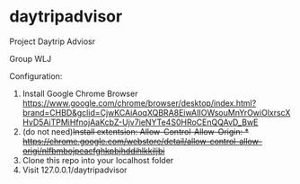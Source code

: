 # daytripadvisor
Project Daytrip Adviosr

Group WLJ

Configuration:
  1. Install Google Chrome Browser
     https://www.google.com/chrome/browser/desktop/index.html?brand=CHBD&gclid=CjwKCAiAoqXQBRA8EiwAIIOWsouMnYrOwiOlxrscXHvD5AiTPMiHfnojAaKcbZ-Ujv7ieNYTe4S0HRoCEnQQAvD_BwE
  
  2. (do not need)~~Install extentsion: Allow-Control-Allow-Origin: * 
     https://chrome.google.com/webstore/detail/allow-control-allow-origi/nlfbmbojpeacfghkpbjhddihlkkiljbi~~
  3. Clone this repo into your localhost folder
  4. Visit 127.0.0.1/daytripadvisor
